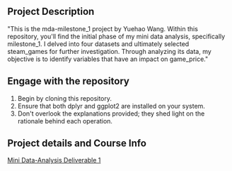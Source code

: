 
## **Project Description**

"This is the mda-milestone_1 project by Yuehao Wang. Within this repository, you'll find the initial phase of my mini data analysis, specifically milestone_1. I delved into four datasets and ultimately selected steam_games for further investigation. Through analyzing its data, my objective is to identify variables that have an impact on game_price."

## **Engage with the repository**

1. Begin by cloning this repository.
2. Ensure that both dplyr and ggplot2 are installed on your system.
3. Don't overlook the explanations provided; they shed light on the rationale behind each operation.

## **Project details and Course Info**

[Mini Data-Analysis Deliverable 1](https://stat545.stat.ubc.ca/mini-project/mini-project-1/)
